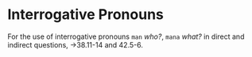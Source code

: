 # Interrogative Pronouns

For the use of interrogative pronouns `man` *who?*, `mana` *what?* in direct and indirect questions, &rarr;38.11-14 and 42.5-6.